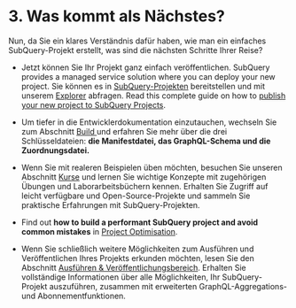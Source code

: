 # 3. Was kommt als Nächstes?

Nun, da Sie ein klares Verständnis dafür haben, wie man ein einfaches SubQuery-Projekt erstellt, was sind die nächsten Schritte Ihrer Reise?

- Jetzt können Sie Ihr Projekt ganz einfach veröffentlichen. SubQuery provides a managed service solution where you can deploy your new project. Sie können es in [SubQuery-Projekten](https://project.subquery.network) bereitstellen und mit unserem [Explorer](https://explorer.subquery.network) abfragen. Read this complete guide on how to [publish your new project to SubQuery Projects](../run_publish/publish.md).

- Um tiefer in die Entwicklerdokumentation einzutauchen, wechseln Sie zum Abschnitt [Build ](../../build/introduction.md) und erfahren Sie mehr über die drei Schlüsseldateien: **die Manifestdatei, das GraphQL-Schema und die Zuordnungsdatei.**

- Wenn Sie mit realeren Beispielen üben möchten, besuchen Sie unseren Abschnitt [Kurse](../academy/herocourse/welcome.md) und lernen Sie wichtige Konzepte mit zugehörigen Übungen und Laborarbeitsbüchern kennen. Erhalten Sie Zugriff auf leicht verfügbare und Open-Source-Projekte und sammeln Sie praktische Erfahrungen mit SubQuery-Projekten.

- Find out **how to build a performant SubQuery project and avoid common mistakes** in [Project Optimisation](../build/optimisation.md).

- Wenn Sie schließlich weitere Möglichkeiten zum Ausführen und Veröffentlichen Ihres Projekts erkunden möchten, lesen Sie den Abschnitt [Ausführen & Veröffentlichungsbereich](../../run_publish/run.md). Erhalten Sie vollständige Informationen über alle Möglichkeiten, Ihr SubQuery-Projekt auszuführen, zusammen mit erweiterten GraphQL-Aggregations- und Abonnementfunktionen.

